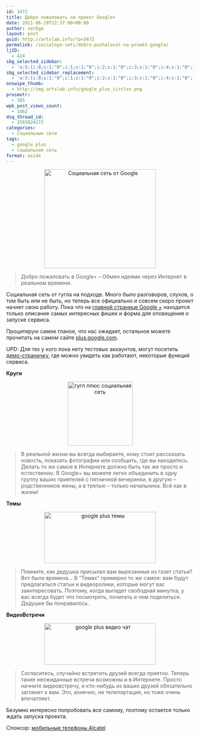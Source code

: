```yaml
---
id: 3472
title: Добро пожаловать на проект Google+
date: 2011-06-28T22:37:08+00:00
author: serEga
layout: post
guid: http://artslab.info/?p=3472
permalink: /socialnye-seti/dobro-pozhalovat-na-proekt-google/
ljID:
  - 424
sbg_selected_sidebar:
  - 'a:5:{i:0;s:1:"0";i:1;s:1:"0";i:2;s:1:"0";i:3;s:1:"0";i:4;s:1:"0";}'
sbg_selected_sidebar_replacement:
  - 'a:5:{i:0;s:1:"0";i:1;s:1:"0";i:2;s:1:"0";i:3;s:1:"0";i:4;s:1:"0";}'
onswipe_thumb:
  - http://img.artslab.info/google_plus_circles.png
prosmotr:
  - 105
wpb_post_views_count:
  - 1462
dsq_thread_id:
  - 1565024272
categories:
  - Социальные сети
tags:
  - google plus
  - социальная сеть
format: aside
---
```

<center>
  <a href="http://img.artslab.info/google_plus.jpg"><img src="http://img.artslab.info/google_plus-300x266.jpg" alt="Социальная сеть от Google" title="google_plus" width="300" height="266" class="alignnone size-medium wp-image-3473" srcset="http://img.artslab.info/google_plus-300x266.jpg 300w, http://img.artslab.info/google_plus.jpg 969w" sizes="(max-width: 300px) 100vw, 300px" /></a>
</center>

> Добро пожаловать в Google+ &#8211; Обмен идеями через Интернет в реальном времени.

Социальная сеть от гугла на подходе. Много было разговоров, слухов, о том быть или не быть, но теперь все официально и совсем скоро проект начнет свою работу. Пока что на [главной странице Google +](https://plus.google.com/up/start/?sw=1&type=st&hl=ru) находится только описание самых интересных фишек и форма для оповещения о запуске сервиса.

Процитирую самое гланое, что нас ожидает, остальное можете прочитать на самом сайте [plus.google.com](https://plus.google.com/up/start/?sw=1&type=st&hl=ru).

UPD: Для тех у кого пока нету тестовых аккаунтов, могут посетить [демо-страничку](http://www.google.com/+/demo/), где можно увидеть как работают, некоторые функций сервиса.

<!--more-->


  
**Круги**
  


<center>
  <img src="http://img.artslab.info/google_plus_circles.png" alt="гугл плюс социальная сеть" title="google_plus_circles" width="175" height="172" class="alignnone size-full wp-image-3474" />
</center>

> В реальной жизни вы всегда выбираете, кому стоит рассказать новость, показать фотографии или сообщить, где вы находитесь. Делать то же самое в Интернете должно быть так же просто и естественно. В Google+ вы можете легко объединить в одну группу ваших приятелей с пятничной вечеринки, в другую – родственников жены, а в третью – только начальника. Всё как в жизни!

**Темы**
  


<center>
  <a href="http://img.artslab.info/sparks.png"><img src="http://img.artslab.info/sparks-300x138.png" alt="google plus темы" title="sparks" width="300" height="138" class="alignnone size-medium wp-image-3477" srcset="http://img.artslab.info/sparks-300x138.png 300w, http://img.artslab.info/sparks.png 494w" sizes="(max-width: 300px) 100vw, 300px" /></a>
</center>

> Помните, как дедушка присылал вам вырезанные из газет статьи? Вот были времена&#8230; В &#8220;Темах&#8221; примерно то же самое: вам будут предлагаться статьи и видеоролики, которые могут вас заинтересовать. Поэтому, когда выпадет свободная минутка, у вас всегда будет что посмотреть, почитать и чем поделиться. Дедушке бы понравилось.

**ВидеоВстречи**
  


<center>
  <a href="http://img.artslab.info/google_plus_video.png"><img src="http://img.artslab.info/google_plus_video-300x112.png" alt="google plus видео чат" title="google_plus_video" width="300" height="112" class="alignnone size-medium wp-image-3475" srcset="http://img.artslab.info/google_plus_video-300x112.png 300w, http://img.artslab.info/google_plus_video.png 460w" sizes="(max-width: 300px) 100vw, 300px" /></a>
</center>

> Согласитесь, случайно встретить друзей всегда приятно. Теперь такие неожиданные встречи возможны и в Интернете. Просто начните видеовстречу, и кто-нибудь из ваших друзей обязательно заглянет к вам. Это, конечно, не телепортация, но тоже очень впечатляет.

Безумно интересно попробовать все самому, поэтому остается только ждать запуска проекта.



Спонсор: [мобильные телефоны Alcatel](http://onlinebazar.su/category/alcatel_cj)